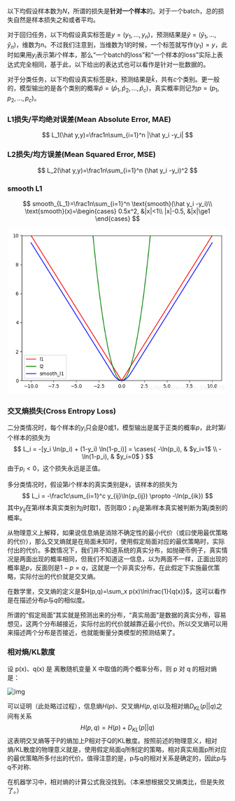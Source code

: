 

以下均假设样本数为$N$，所谓的损失是**针对一个样本**的。对于一个batch，总的损失自然是样本损失之和或者平均。

对于回归任务，以下均假设真实标签是$y=(y_1,...,y_n)$，预测结果是$\hat y=(\hat y_1,...,\hat y_n)$，维数为$n$。不过我们注意到，当维数为$1$的时候，一个标签就写作$(y_1)=y$，此时如果用$y_i$表示第$i$个样本，那么“一个batch的loss”和“一个样本的loss”实际上表达式完全相同，基于此，以下给出的表达式也可以看作是针对一批数据的。

对于分类任务，以下均假设真实标签是$k$，预测结果是$\hat k$，共有$c$个类别。更一般的，模型输出的是各个类别的概率$\hat p=(\hat p_1,\hat p_2,...,\hat p_c)$，真实概率则记为$p=(p_1,p_2,...,p_c)$。

### L1损失/平均绝对误差(Mean Absolute Error, MAE)

$$
L_1(\hat y,y)=\frac1n\sum_{i=1}^n |\hat y_i -y_i|
$$



### L2损失/均方误差(Mean Squared Error, MSE)

$$
L_2(\hat y,y)=\frac1n\sum_{i=1}^n (\hat y_i -y_i)^2
$$

### smooth L1

$$
smooth_{L_1}=\frac1n\sum_{i=1}^n \text{smooth}(\hat y_i -y_i)\\
\text{smooth}(x)=\begin{cases}
0.5x^2, &|x|<1\\
|x|-0.5, &|x|\ge1
\end{cases}
$$

![img](img/v2-4edbd47a9cd0cf5a4637e84c557603a3_1440w.png)

### 交叉熵损失(Cross Entropy Loss)

二分类情况时，每个样本的$y_i$只会是$0$或$1$，模型输出是属于正类的概率$p$，此时第$i$个样本的损失为
$$
L_i = -[y_i \ln(p_i) + (1-y_i) \ln(1-p_i)] =
\cases{
-\ln(p_i), & $y_i=1$ \\
-\ln(1-p_i), & $y_i=0$
}
$$
由于$p_i<0$，这个损失永远是正值。

多分类情况时，假设第$i$个样本的真实类别是$k$，该样本的损失为
$$
L_i = -\frac1c\sum_{i=1}^c y_{ij}\ln(p_{ij}) \propto -\ln(p_{ik})
$$
其中$y_{ij}$在第$i$样本真实类别为$j$时取$1$，否则取$0$；$p_{ij}$是第$i$样本真实被判断为第$j$类别的概率。

从物理意义上解释，如果说信息熵是消除不确定性的最小代价（或曰使用最优策略的代价），那么交叉熵就是在局面未知时，使用假定局面对应的最优策略时，实际付出的代价。多数情况下，我们并不知道系统的真实分布，如抛硬币例子，真实情况是两面出现的概率相同，但我们不知道这一信息，以为两面不一样，正面出现的概率是$p$，反面则是$1-p=q$，这就是一个非真实分布，在此假定下实施最优策略，实际付出的代价就是交叉熵。

在数学里，交叉熵的定义是$H(p,q)=\sum_x p(x)\ln\frac{1}{q(x)}$，这可以看作是在描述分布$p$与$q$的相似度。

所谓的“假定局面”其实就是预测出来的分布，“真实局面”是数据的真实分布，容易想见，这两个分布越接近，实际付出的代价就越靠近最小代价。所以交叉熵可以用来描述两个分布是否接近，也就能衡量分类模型的预测结果了。

### 相对熵/KL散度

设 p(x)、q(x) 是 离散随机变量 X 中取值的两个概率分布，则 p 对 q 的相对熵是：

![img](D:\GithubRepos\notes_about_datascience\note\img\v2-ca0d22b25022c9b294d5306df43e04f1_1440w.png)

可以证明（此处略过过程），信息熵$H(p)$、交叉熵$H(p,q)$以及相对熵$D_{KL}(p||q)$之间有关系
$$
H(p,q)=H(p)+D_{KL}(p||q)
$$
这表明交叉熵等于P的熵加上P相对于Q的KL散度。按照前述的物理意义，相对熵/KL散度的物理意义就是，使用假定局面q所制定的策略，相对真实局面p所对应的最优策略所多付出的代价。值得注意的是，p与q的相对关系是确定的，因此p与q不对称.

在机器学习中，相对熵的计算公式我没找到。（本来想根据交叉熵类比，但是失败了。）

